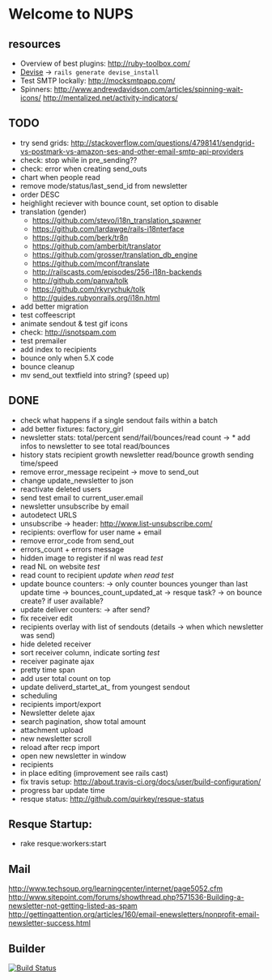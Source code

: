 # Welcome to NUPS

## resources

  * Overview of best plugins: http://ruby-toolbox.com/
  * [Devise](http://github.com/plataformatec/devise) -> `rails generate devise_install`
  * Test SMTP lockally: http://mocksmtpapp.com/
  * Spinners:
      http://www.andrewdavidson.com/articles/spinning-wait-icons/
      http://mentalized.net/activity-indicators/

## TODO
  * try send grids:
    http://stackoverflow.com/questions/4798141/sendgrid-vs-postmark-vs-amazon-ses-and-other-email-smtp-api-providers
  * check: stop while in pre_sending??
  * check: error when creating send_outs
  * chart when people read
  * remove  mode/status/last_send_id from newsletter
  * order DESC
  * heighlight reciever with bounce count, set option to disable
  * translation (gender)
     - https://github.com/stevo/i18n_translation_spawner
     - https://github.com/lardawge/rails-i18nterface
     - https://github.com/berk/tr8n
     - https://github.com/amberbit/translator
     - https://github.com/grosser/translation_db_engine
     - https://github.com/mconf/translate
     - http://railscasts.com/episodes/256-i18n-backends
     - http://github.com/panva/tolk
     - https://github.com/rkyrychuk/tolk
     - http://guides.rubyonrails.org/i18n.html
  * add better migration
  * test coffeescript
  * animate sendout & test gif icons
  * check: http://isnotspam.com
  * test premailer
  * add index to recipients
  * bounce only when 5.X code
  * bounce cleanup
  * mv send_out textfield into string? (speed up)

## DONE
 * check what happens if a single sendout fails within a batch
 * add better fixtures: factory_girl
 * newsletter stats: total/percent send/fail/bounces/read count
   ->   * add infos to newsletter to see total read/bounces
 * history stats
     recipient growth
     newsletter read/bounce growth
     sending time/speed
  * remove error_message recipeint -> move to send_out
  * change update_newsletter to json
  * reactivate deleted users
  * send test email to current_user.email
  * newsletter unsubscribe by email
  * autodetect URLS
  * unsubscribe ->
    header:  http://www.list-unsubscribe.com/
  * recipients: overflow for user name + email
  * remove error_code from send_out
  * errors_count + errors message
  * hidden image to register if nl was read *test*
  * read NL on website *test*
  * read count to recipient *update when read* *test*
  * update bounce counters:
     -> only counter bounces younger than last update time -> bounces_count_updated_at
     -> resque task?
     -> on bounce create? if user available?
  * update deliver counters:
      -> after send?
  * fix receiver edit
  * recipients overlay with list of sendouts (details -> when which newsletter was send)
  * hide deleted receiver
  * sort receiver column, indicate sorting *test*
  * receiver paginate ajax
  * pretty time span
  * add user total count on top
  * update deliverd_startet_at_ from youngest sendout
  * scheduling
  * recipients import/export
  * Newsletter delete ajax
  * search pagination, show total amount
  * attachment upload
  * new newsletter scroll
  * reload after recp import
  * open new newsletter in window
  * recipients
  * in place editing (improvement see rails cast)
  * fix travis setup: http://about.travis-ci.org/docs/user/build-configuration/
  * progress bar update time
  * resque status: http://github.com/quirkey/resque-status

## Resque Startup:
  * rake resque:workers:start

## Mail
  http://www.techsoup.org/learningcenter/internet/page5052.cfm
  http://www.sitepoint.com/forums/showthread.php?571536-Building-a-newsletter-not-getting-listed-as-spam
  http://gettingattention.org/articles/160/email-enewsletters/nonprofit-email-newsletter-success.html

## Builder
[![Build Status](https://secure.travis-ci.org/rngtng/nups.png)](http://travis-ci.org/rngtng/nups)
